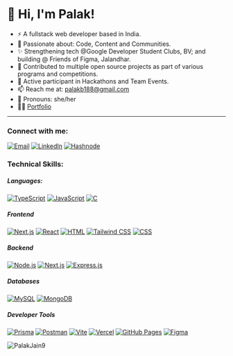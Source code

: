 # 👋 Hi, I'm Palak!
* ⚡ A fullstack web developer based in India.
* 🚀 Passionate about: Code, Content and Communities.
* ✨ Strengthening tech @Google Developer Student Clubs, BV; and building @ Friends of Figma, Jalandhar.
* 📍 Contributed to multiple open source projects as part of various programs and competitions.
* 🤝 Active participant in Hackathons and Team Events.
* 📫 Reach me at: palakb188@gmail.com
* 📌 Pronouns: she/her
* 👩‍💻 [Portfolio](https://heypalakjain.vercel.app/)

<hr>

<h3 align="left">Connect with me:</h3>

[![Email](https://img.shields.io/badge/Gmail-D14836?style=for-the-badge&logo=gmail&logoColor=white)](mailto:palakb188@gmail.com) [![LinkedIn](https://img.shields.io/badge/LinkedIn-0077B5?style=for-the-badge&logo=linkedin&logoColor=white)](https://www.linkedin.com/in/palakjain9/) [![Hashnode](https://img.shields.io/badge/Hashnode-2962FF?style=for-the-badge&logo=hashnode&logoColor=white)](https://palakjain.hashnode.dev/)

<h3 align="left">Technical Skills:</h3>

<h5>Languages:</h5>

[![TypeScript](https://img.shields.io/badge/TypeScript-007ACC?style=for-the-badge&logo=typescript&logoColor=white)]() [![JavaScript](https://img.shields.io/badge/JavaScript-323330?style=for-the-badge&logo=javascript&logoColor=F7DF1E)]() [![C](https://img.shields.io/badge/C-00599C?style=for-the-badge&logo=c&logoColor=white)]()

<h5>Frontend</h5>

[![Next.js](https://img.shields.io/badge/next.js-000000?style=for-the-badge&logo=nextdotjs&logoColor=white)]() [![React](https://img.shields.io/badge/React-20232A?style=for-the-badge&logo=react&logoColor=61DAFB)]() [![HTML](https://img.shields.io/badge/HTML5-E34F26?style=for-the-badge&logo=html5&logoColor=white)]() [![Tailwind CSS](https://img.shields.io/badge/Tailwind_CSS-38B2AC?style=for-the-badge&logo=tailwind-css&logoColor=white)]() [![CSS](https://img.shields.io/badge/CSS3-1572B6?style=for-the-badge&logo=css3&logoColor=white)]()


<h5>Backend</h5>

[![Node.js](https://img.shields.io/badge/Node.js-339933?style=for-the-badge&logo=nodedotjs&logoColor=white)]() [![Next.js](https://img.shields.io/badge/next.js-000000?style=for-the-badge&logo=nextdotjs&logoColor=white)]() [![Express.js](https://img.shields.io/badge/Express.js-000000?style=for-the-badge&logo=express&logoColor=white)]() 


<h5>Databases</h5>

[![MySQL](https://img.shields.io/badge/MySQL-005C84?style=for-the-badge&logo=mysql&logoColor=white)]() [![MongoDB](https://img.shields.io/badge/MongoDB-4EA94B?style=for-the-badge&logo=mongodb&logoColor=white)]()

<h5>Developer Tools</h5>

[![Prisma](https://img.shields.io/badge/Prisma-3982CE?style=for-the-badge&logo=Prisma&logoColor=white)]() [![Postman](https://img.shields.io/badge/Postman-FF6C37?style=for-the-badge&logo=Postman&logoColor=white)]() [![Vite](https://img.shields.io/badge/Vite-B73BFE?style=for-the-badge&logo=vite&logoColor=FFD62E)]() [![Vercel](https://img.shields.io/badge/Vercel-000000?style=for-the-badge&logo=vercel&logoColor=white)]() [![GitHub Pages](https://img.shields.io/badge/GitHub%20Pages-222222?style=for-the-badge&logo=GitHub%20Pages&logoColor=white)]() [![Figma](https://img.shields.io/badge/Figma-F24E1E?style=for-the-badge&logo=figma&logoColor=white)]()


<p><img align="left" src="https://github-readme-stats.vercel.app/api/top-langs?username=PalakJain9&show_icons=true&locale=en&layout=compact" alt="PalakJain9" /></p>